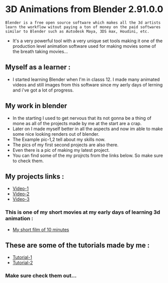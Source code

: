<!--  Main Heading -->
# 3D Animations from Blender 2.91.0.0


    Blender is a free open source software which makes all the 3d artists learn the workflow witout paying a ton of money on the paid softwares similar to Blender such as Autodesk Maya, 3DS max, Houdini, etc.
* It's a very powerful tool with a very unique set tools making it one of the production level animation software used for making movies some of the breath taking movies...
## Myself as a learner :
* I started learning Blender when I'm in classs 12. I made many animated videos and still images from this software since my aerly days of lerning and i've got a lot of progress.
## My work in blender
* In the starting I used to get nervous that its not gonna be a thing of mone as all of the projects made by me at the start are a crap.
* Later on I made myself better in all the aspects and now im able to make some nice looking renders out of blender.
* The Example pic-1,2 tell about my skills now.
* The pics of my first second projects are also there.
* Even there is a pic of making my latest project.
* You can find some of the my projrcts from the links below. So make sure to check them.

## My projects links :
* [Video-1](https://youtu.be/Z-ScU7pGzog)
* [Video-2](https://youtu.be/joclqPlR9Ho)
* [Video-3](https://youtu.be/QCPu4mYdk40)

### This is one of my short movies at my early days of learning 3d animation : 
* [My short film of 10 minutes](https://youtu.be/Tzzh1rxD-i8)

## These are some of the tutorials made by me :
* [Tutorial-1](https://youtu.be/JX3GP6fjYzY)
* [Tutorial-2](https://youtu.be/JdaqeqOicy0)

### Make sure check them out...